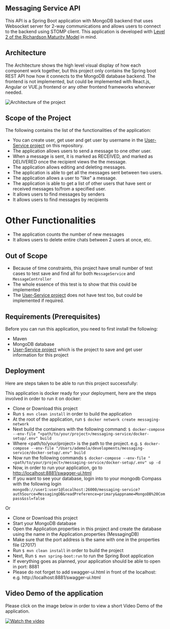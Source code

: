## Messaging Service API
This API is a Spring Boot application with MongoDB backend that uses Websocket server for 2-way communications and allows users to connect to the backend using STOMP client. This application is developed with [Level 2 of the Richardson Maturity Model](https://martinfowler.com/articles/richardsonMaturityModel.html) in mind.


## Architecture
The Architecture shows the high level visual display of how each component work together, but this project only contains the Spring boot REST API how how it connects to the MongoDB database backend. The frontend is not implemented, but could be implemented with React.js, Angular or VUE.js frontend or any other frontend frameworks whenever needed.

![Architecture of the project](https://persistentminds.com/wp-content/uploads/2021/04/Messaging-Service.png)

## Scope of the Project
The following contains the list of the functionalities of the application:
* You can create user, get user and get user by username in the [User-Service project](https://github.com/ademolakazeem/user-service.git) on this repository.
* The application allows users to send a message to one other user.
* When a message is sent, it is marked as RECEIVED, and marked as DELIVERED once the recipient views the the message.
* The application allows editing and deleting messages.
* The application is able to get all the messages sent between two users.
* The application allows a user to "like" a message.
* The application  is able to get a list of other users that have sent or received messages to/from a specified user.
* It allows users to find messages by senders
* It allows users to find messages by recipients
# Other Functionalities
* The application counts the number of new messages
* It allows users to delete entire chats between 2 users at once, etc.

## Out of Scope
* Because of time constraints, this project have small number of test cases to test save and find all for both `MessageService` and `MessageController`
* The whole essence of this test is to show that this could be implemented
* The [User-Service project](https://github.com/ademolakazeem/user-service.git) does not have test too, but could be implemented if required.

## Requirements  (Prerequisites)
Before you can run this application, you need to first install the following:
* Maven
* MongoDB database
* [User-Service project](https://github.com/ademolakazeem/user-service.git) which is the project to save and get user information for this project

## Deployment
Here are steps taken to be able to run this project successfully:

This application is docker ready for your deployment, here are the steps involved in order to run it on docker:

* Clone or Download this project
* Run `$ mvn clean install` in order to build the application
* At the root of the application, run `$ docker network create messaging-network`
* Next build the containers with the following command: `$ docker-compose --env-file “<path/to/your/project>/messaging-service/docker-setup/.env" build`
* Where <path/to/your/project> is the path to the project. e.g. `$ docker-compose --env-file "/Users/ademola/developments/messaging-service/docker-setup/.env" build`
* Now run the following commands `$ docker-compose --env-file "<path/to/your/project>/messaging-service/docker-setup/.env" up -d`
* Now, in order to run your application, go to [http://localhost:8881/swagger-ui.html](http://localhost:8881/swagger-ui.html) 
* If you want to see your database, login into to your mongodb Compass with the following login `mongodb://user1:user1@localhost:26000/messaging-service?authSource=MessagingDB&readPreference=primary&appname=MongoDB%20Compass&ssl=false`


Or

* Clone or Download this project
* Start your MongoDB database
* Open the Application.properties in this project and create the database using the name in the Application.properties (MessagingDB)
* Make sure that the port address is the same with one in the properties file (27017)
* Run `$ mvn clean install` in order to build the project
* Next, Run `$ mvn spring-boot:run` to run the Spring Boot application
* If everything goes as planned, your application should be able to open in port: 8881
* Please do not forget to add swagger-ui.html in front of the localhost: e.g. http://localhost:8881/swagger-ui.html

## Video Demo of the application
Please click on the image below in order to view a short Video Demo of the application.

[![Watch the video](https://persistentminds.com/wp-content/uploads/2021/04/Messaging-Service.png)](https://youtu.be/RSD8-FDedQo)


